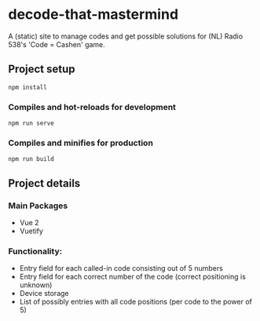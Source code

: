 # decode-that-mastermind

A (static) site to manage codes and get possible solutions for (NL) Radio 538's 'Code = Cashen' game.

## Project setup
```
npm install
```

### Compiles and hot-reloads for development
```
npm run serve
```

### Compiles and minifies for production
```
npm run build
```

## Project details
### Main Packages
* Vue 2
* Vuetify

### Functionality:

* Entry field for each called-in code consisting out of 5 numbers
* Entry field for each correct number of the code (correct positioning is unknown)
* Device storage
* List of possibly entries with all code positions (per code to the power of 5)